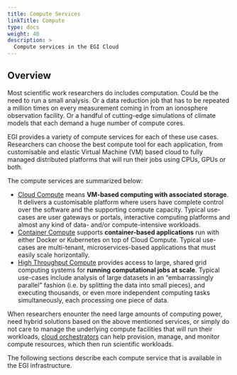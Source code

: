 ```yaml
---
title: Compute Services
linkTitle: Compute
type: docs
weight: 40
description: >
  Compute services in the EGI Cloud
---
```


## Overview

Most scientific work researchers do includes computation. Could be the need to
run a small analysis. Or a data reduction job that has to be repeated a million
times on every measurement coming in from an ionosphere observation facility.
Or a handful of cutting-edge simulations of climate models that each demand a
huge number of compute cores.

EGI provides a variety of compute services for each of these use cases.
Researchers can choose the best compute tool for each application, from
customisable and elastic Virtual Machine (VM) based cloud to fully managed
distributed platforms that will run their jobs using CPUs, GPUs or both.

The compute services are summarized below:

- [Cloud Compute](./cloud-compute/) means **VM-based computing with associated
  storage**. It delivers a customisable platform where users have complete control
  over the software and the supporting compute capacity. Typical use-cases are
  user gateways or portals, interactive computing platforms and almost any kind
  of data- and/or compute-intensive workloads.
- [Container Compute](./cloud-container-compute/) supports **container-based
  applications** run with either Docker or Kubernetes on top of Cloud Compute.
  Typical use-cases are multi-tenant, microservices-based applications that must
  easily scale horizontally.
- [High Throughput Compute](./high-throughput-compute/) provides access to large,
  shared grid computing systems for **running computational jobs at scale**. Typical
  use-cases include analysis of large datasets in an “embarrassingly parallel”
  fashion (i.e. by splitting the data into small pieces), and executing thousands,
  or even more independent computing tasks simultaneously, each processing one
  piece of data.
<!--
- [High Performance Compute](./high-performance-compute/) supports **highly optimized
  applications that need massively parallel computing** with low latency and
  a high-bandwidth interconnection network. Typical use-cases are complex
  computational problems using tightly coupled parallel processing: simulations,
  analysis of large datasets or AI/ML workloads, usually relying on MPI for
  interprocess communication.
-->

When researchers enounter the need large amounts of computing power, need hybrid
solutions based on the above mentioned services, or simply do not care to manage the
underlying compute facilities that will run their workloads,
[cloud orchestrators](./orchestration/) can help provision, manage, and monitor
compute resources, which then run scientific workloads.

The following sections describe each compute service that is available in
the EGI infrastructure.
